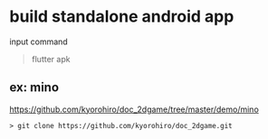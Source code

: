 # build standalone android app

input command
> flutter apk 


## ex: mino
https://github.com/kyorohiro/doc_2dgame/tree/master/demo/mino

```
> git clone https://github.com/kyorohiro/doc_2dgame.git
```